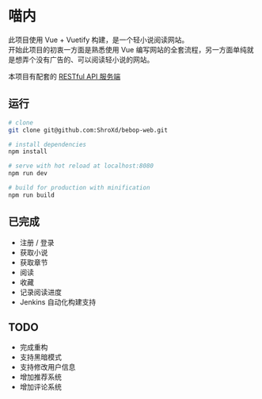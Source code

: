 # 喵内

此项目使用 Vue + Vuetify 构建，是一个轻小说阅读网站。<br/>
开始此项目的初衷一方面是熟悉使用 Vue 编写网站的全套流程，另一方面单纯就是想弄个没有广告的、可以阅读轻小说的网站。<br/>

本项目有配套的 [RESTful API 服务端](https://github.com/ShroXd/flask-server)

## 运行

``` bash
# clone
git clone git@github.com:ShroXd/bebop-web.git

# install dependencies
npm install

# serve with hot reload at localhost:8080
npm run dev

# build for production with minification
npm run build
```

## 已完成
- 注册 / 登录
- 获取小说
- 获取章节
- 阅读
- 收藏
- 记录阅读进度
- Jenkins 自动化构建支持

## TODO
- 完成重构
- 支持黑暗模式
- 支持修改用户信息
- 增加推荐系统
- 增加评论系统
